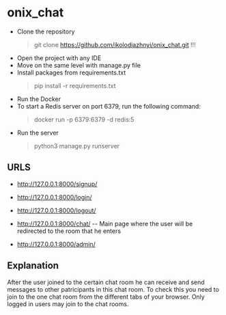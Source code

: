 # onix_chat

- Clone the repository
	> git clone https://github.com/ikolodiazhnyi/onix_chat.git !!!
- Open the project with any IDE
- Move on the same level with manage.py file
- Install packages from requirements.txt
  > pip install -r requirements.txt
- Run the Docker
- To start a Redis server on port 6379, run the following command:
  > docker run -p 6379:6379 -d redis:5
- Run the server
  > python3 manage.py runserver

URLS
--------------

- http://127.0.0.1:8000/signup/
- http://127.0.0.1:8000/login/
- http://127.0.0.1:8000/logout/

- http://127.0.0.1:8000/chat/
  -- Main page where the user will be redirected to the room that he enters

- http://127.0.0.1:8000/admin/


Explanation 
-------------

After the user joined to the certain chat room he can receive and send messages to other patricipants in this chat room. 
To check this you need to join to the one chat room from the different tabs of your browser. Only logged in users may join to the chat rooms.
